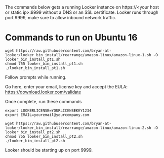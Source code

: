 The commands below gets a running Looker instance on https://\<your host or static ip\>:9999 without a DNS or an SSL certificate. Looker runs through port 9999, make sure to allow inbound network traffic.

# Commands to run on Ubuntu 16
```
wget https://raw.githubusercontent.com/bryan-at-looker/looker_bin_install/rearrange/amazon-linux/amazon-linux-1.sh -O looker_bin_install_pt1.sh
chmod 755 looker_bin_install_pt1.sh
./looker_bin_install_pt1.sh
```
Follow prompts while running.<br/>

Go here, enter your email, license key and accept the EULA: https://download.looker.com/validate

Once complete, run these commands

```
export LOOKERLICENSE=YOURLICENSEKEY1234
export EMAIL=youremail@yourcompany.com

wget https://raw.githubusercontent.com/bryan-at-looker/looker_bin_install/rearrange/amazon-linux/amazon-linux-2.sh -O looker_bin_install_pt2.sh
chmod 755 looker_bin_install_pt2.sh
./looker_bin_install_pt2.sh
```
Looker should be starting up on port 9999.

